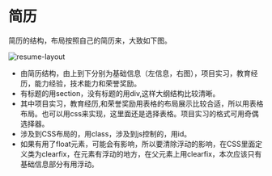 # 简历

简历的结构，布局按照自己的简历来，大致如下图。

![resume-layout](https://github.com/anitakym/camp201701/blob/master/student/anitakym/section-1/task02_resume/resume-small.png?raw=true)

* 由简历结构，由上到下分别为基础信息（左信息，右图），项目实习，教育经历，能力经验，技术能力和荣誉奖励。
* 有标题的用section，没有标题的用div,这样大纲结构比较清晰。
* 其中项目实习，教育经历,和荣誉奖励用表格的布局展示比较合适，所以用表格布局。也可以用css来实现，这里面还是选择表格。项目实习的格式可用奇偶选择器。
* 涉及到CSS布局的，用class，涉及到js控制的，用id。
* 如果有用了float元素，可能会有影响，所以要清除浮动的影响，在CSS里面定义类为clearfix，在元素有浮动的地方，在父元素上用clearfix，本次应该只有基础信息部分有用浮动。



